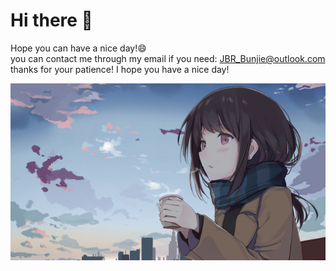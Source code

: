 # Hi there 👋

Hope you can have a nice day!😄
<br />
you can contact me through my email if you need: JBR_Bunjie@outlook.com
<br />
thanks for your patience! I hope you have a nice day!

<!--![Anurag's GitHub stats](https://github-readme-stats.vercel.app/api?username=JBR-Bunjie&theme=prussian&show_icons=true)-->

<!--![JBR-Bunjie's GitHub stats](https://github-readme-stats.vercel.app/api?username=JBR-Bunjie&show_icons=true&theme=prussian&layout=compact&show_icons=true)<img src="https://github-readme-stats.vercel.app/api/top-langs/?username=JBR-Bunjie&theme=prussian&layout=compact&show_icons=true">-->
<img src="./back.jpg">


<!--
**JBR-Bunjie/JBR-Bunjie** is a ✨ _special_ ✨ repository because its `README.md` (this file) appears on your GitHub profile.

Here are some ideas to get you started:

- 🔭 I’m currently working on ...
- 🌱 I’m currently learning ...
- 👯 I’m looking to collaborate on ...
- 🤔 I’m looking for help with ...
- 💬 Ask me about ...
- 📫 How to reach me: ...
- 😄 Pronouns: ...
- ⚡ Fun fact: ...
-->
